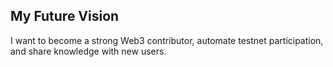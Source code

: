 ## My Future Vision

I want to become a strong Web3 contributor, automate testnet participation, and share knowledge with new users.
